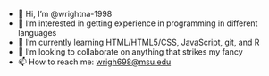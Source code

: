 - 👋 Hi, I’m @wrightna-1998
- 👀 I’m interested in getting experience in programming in different languages
- 🌱 I’m currently learning HTML/HTML5/CSS, JavaScript, git, and R
- 💞️ I’m looking to collaborate on anything that strikes my fancy
- 📫 How to reach me: wrigh698@msu.edu

<!---
wrightna-1998/wrightna-1998 is a ✨ special ✨ repository because its `README.md` (this file) appears on your GitHub profile.
You can click the Preview link to take a look at your changes.
--->
